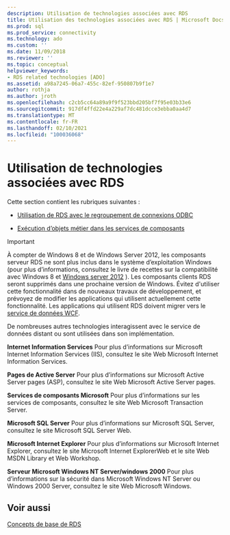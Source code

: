```yaml
---
description: Utilisation de technologies associées avec RDS
title: Utilisation des technologies associées avec RDS | Microsoft Docs
ms.prod: sql
ms.prod_service: connectivity
ms.technology: ado
ms.custom: ''
ms.date: 11/09/2018
ms.reviewer: ''
ms.topic: conceptual
helpviewer_keywords:
- RDS related technologies [ADO]
ms.assetid: a98a7245-06a7-455c-82ef-950807b9f1e7
author: rothja
ms.author: jroth
ms.openlocfilehash: c2cb5cc64a89a9f9f523bbd205bf7f95e03b33e6
ms.sourcegitcommit: 917df4ffd22e4a229af7dc481dcce3ebba0aa4d7
ms.translationtype: MT
ms.contentlocale: fr-FR
ms.lasthandoff: 02/10/2021
ms.locfileid: "100036068"
---
```

# <a name="using-related-technologies-with-rds"></a>Utilisation de technologies associées avec RDS
Cette section contient les rubriques suivantes :  
  
-   [Utilisation de RDS avec le regroupement de connexions ODBC](./using-rds-with-odbc-connection-pooling.md)  
  
-   [Exécution d’objets métier dans les services de composants](./running-business-objects-in-component-services.md)  
  
> [!IMPORTANT]
>  À compter de Windows 8 et de Windows Server 2012, les composants serveur RDS ne sont plus inclus dans le système d’exploitation Windows (pour plus d’informations, consultez le livre de recettes sur la compatibilité avec Windows 8 et [Windows server 2012](https://www.microsoft.com/download/details.aspx?id=27416) ). Les composants clients RDS seront supprimés dans une prochaine version de Windows. Évitez d'utiliser cette fonctionnalité dans de nouveaux travaux de développement, et prévoyez de modifier les applications qui utilisent actuellement cette fonctionnalité. Les applications qui utilisent RDS doivent migrer vers le [service de données WCF](/dotnet/framework/wcf/).  
  
 De nombreuses autres technologies interagissent avec le service de données distant ou sont utilisées dans son implémentation.  
  
 **Internet Information Services** Pour plus d’informations sur Microsoft Internet Information Services (IIS), consultez le site Web Microsoft Internet Information Services.  
  
 **Pages de Active Server** Pour plus d’informations sur Microsoft Active Server pages (ASP), consultez le site Web Microsoft Active Server pages.  
  
 **Services de composants Microsoft** Pour plus d’informations sur les services de composants, consultez le site Web Microsoft Transaction Server.  
  
 **Microsoft SQL Server** Pour plus d’informations sur Microsoft SQL Server, consultez le site Microsoft SQL Server Web.  
  
 **Microsoft Internet Explorer** Pour plus d’informations sur Microsoft Internet Explorer, consultez le site Microsoft Internet ExplorerWeb et le site Web MSDN Library et Web Workshop.  
  
 **Serveur Microsoft Windows NT Server/windows 2000** Pour plus d’informations sur la sécurité dans Microsoft Windows NT Server ou Windows 2000 Server, consultez le site Web Microsoft Windows.  
  
## <a name="see-also"></a>Voir aussi  
 [Concepts de base de RDS](./rds-fundamentals.md)